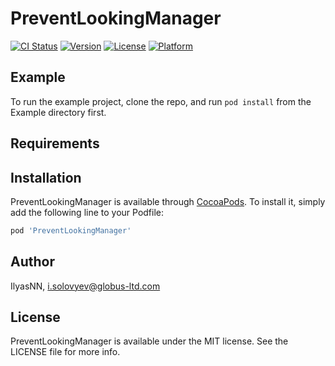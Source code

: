 # PreventLookingManager

[![CI Status](https://img.shields.io/travis/IlyasNN/PreventLookingManager.svg?style=flat)](https://travis-ci.org/IlyasNN/PreventLookingManager)
[![Version](https://img.shields.io/cocoapods/v/PreventLookingManager.svg?style=flat)](https://cocoapods.org/pods/PreventLookingManager)
[![License](https://img.shields.io/cocoapods/l/PreventLookingManager.svg?style=flat)](https://cocoapods.org/pods/PreventLookingManager)
[![Platform](https://img.shields.io/cocoapods/p/PreventLookingManager.svg?style=flat)](https://cocoapods.org/pods/PreventLookingManager)

## Example

To run the example project, clone the repo, and run `pod install` from the Example directory first.

## Requirements

## Installation

PreventLookingManager is available through [CocoaPods](https://cocoapods.org). To install
it, simply add the following line to your Podfile:

```ruby
pod 'PreventLookingManager'
```

## Author

IlyasNN, i.solovyev@globus-ltd.com

## License

PreventLookingManager is available under the MIT license. See the LICENSE file for more info.
